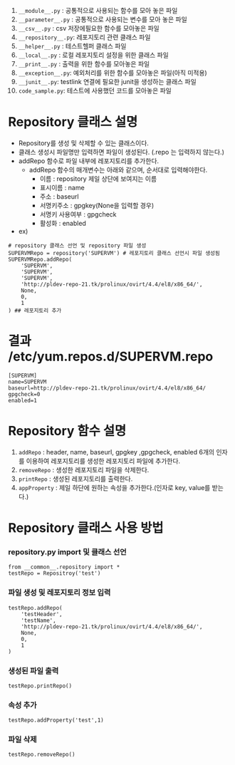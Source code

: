 1. `__module__.py` : 공통적으로 사용되는 함수를 모아 놓은 파일
2. `__parameter__.py` : 공통적으로 사용되는 변수를 모아 놓은 파일
3. `__csv__.py` : csv 저장에필요한 함수를 모아놓은 파일
4. `__repository__.py`: 레포지토리 관련 클래스 파일
5. `__helper__.py` : 테스트헬퍼 클래스 파일
6. `__local__.py` : 로컬 레포지토리 설정을 위한 클래스 파일
7. `__print__.py` : 출력을 위한 함수를 모아놓은 파일
8. `__exception__.py`: 예외처리를 위한 함수를 모아놓은 파일(아직 미적용)
9. `__junit__.py`: testlink 연결에 필요한 junit을 생성하는 클래스 파일
10. `code_sample.py`: 테스트에 사용했던 코드를 모아놓은 파일

# Repository 클래스 설명
- Repository를 생성 및 삭제할 수 있는 클래스이다. 
- 클래스 생성시 파일명만 입력하면 파일이 생성된다. (.repo 는 입력하지 않는다.)
- addRepo 함수로 파일 내부에 레포지토리를 추가한다.
  - addRepo 함수의 매개변수는 아래와 같으며, 순서대로 입력해야한다. 
    - 이름 : repository 제일 상단에 보여지는 이름
    - 표시이름 : name
    - 주소 : baseurl
    - 서명키주소 : gpgkey(None을 입력할 경우)
    - 서명키 사용여부 : gpgcheck
    - 활성화 : enabled
- ex)
```
# repository 클래스 선언 및 repository 파일 생성
SUPERVMRepo = repository('SUPERVM') # 레포지토리 클래스 선언시 파일 생성됨
SUPERVMRepo.addRepo(
    'SUPERVM', 
    'SUPERVM',
    'SUPERVM',
    'http://pldev-repo-21.tk/prolinux/ovirt/4.4/el8/x86_64/',
    None,
    0,
    1                      
) ## 레포지토리 추가
```
# 결과 /etc/yum.repos.d/SUPERVM.repo
```
[SUPERVM]
name=SUPERVM
baseurl=http://pldev-repo-21.tk/prolinux/ovirt/4.4/el8/x86_64/
gpgcheck=0
enabled=1
```
# Repository 함수 설명
1. `addRepo` : header, name, baseurl, gpgkey ,gpgcheck, enabled 6개의 인자를 이용하여 레포지토리를 생성한 레포지토리 파일에 추가한다.
2. `removeRepo` : 생성한 레포지토리 파일을 삭제한다.
3. `printRepo` : 생성된 레포지토리를 출력한다. 
4. `appProperty` : 제일 하단에 원하는 속성을 추가한다.(인자로 key, value를 받는다.)

# Repository 클래스 사용 방법
### repository.py import 및 클래스 선언
```
from __common__.repository import *
testRepo = Repositroy('test')
```

### 파일 생성 및 레포지토리 정보 입력
```
testRepo.addRepo(
    'testHeader',
    'testName',
    'http://pldev-repo-21.tk/prolinux/ovirt/4.4/el8/x86_64/',
    None,
    0,
    1            
)
```

### 생성된 파일 출력
```
testRepo.printRepo()
```

### 속성 추가
```
testRepo.addProperty('test',1)
```

### 파일 삭제
```
testRepo.removeRepo()
```